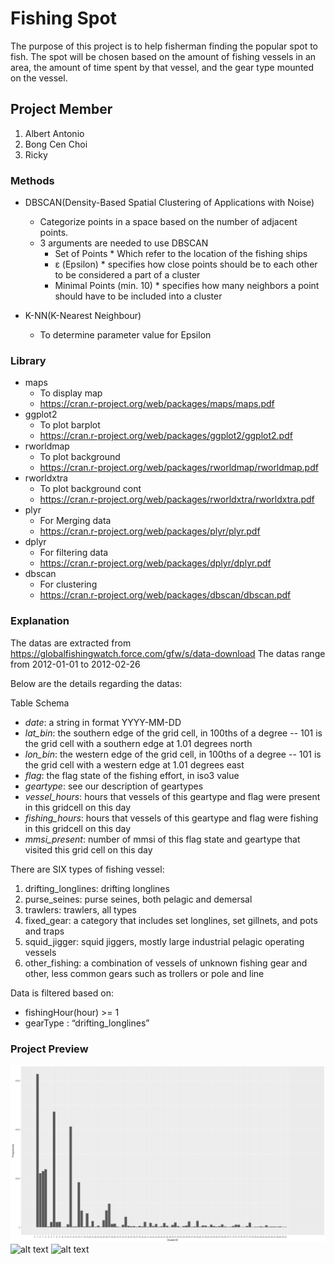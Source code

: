 # Fishing Spot
  The purpose of this project is to help fisherman finding the popular spot to fish. 
  The spot will be chosen based on the amount of fishing vessels in an area, 
  the amount of time spent by that vessel, and the gear type mounted on the vessel.

## Project Member
1. Albert Antonio
2. Bong Cen Choi
3. Ricky

### Methods
* DBSCAN(Density-Based Spatial Clustering of Applications with Noise)
	* Categorize points in a space based on the number of adjacent points.
	* 3 arguments are needed to use DBSCAN
  		* Set of Points
    			* Which refer to the location of the fishing ships
  		* ε (Epsilon)
    			* specifies how close points should be to each other to be considered a part of a cluster
  		* Minimal Points (min. 10)
    			* specifies how many neighbors a point should have to be included into a cluster
    
* K-NN(K-Nearest Neighbour)
    * To determine parameter value for Epsilon
    
### Library
* maps
  * To display map
  * https://cran.r-project.org/web/packages/maps/maps.pdf
* ggplot2
  * To plot barplot
  * https://cran.r-project.org/web/packages/ggplot2/ggplot2.pdf
* rworldmap
  * To plot background
  * https://cran.r-project.org/web/packages/rworldmap/rworldmap.pdf
* rworldxtra
  * To plot background cont
  * https://cran.r-project.org/web/packages/rworldxtra/rworldxtra.pdf
* plyr
  * For Merging data
  * https://cran.r-project.org/web/packages/plyr/plyr.pdf
* dplyr
  * For filtering data
  * https://cran.r-project.org/web/packages/dplyr/dplyr.pdf
* dbscan
  * For clustering 
  * https://cran.r-project.org/web/packages/dbscan/dbscan.pdf

### Explanation
The datas are extracted from https://globalfishingwatch.force.com/gfw/s/data-download
The datas range from 2012-01-01 to 2012-02-26

Below are the details regarding the datas:

Table Schema

* *date*: a string in format YYYY-MM-DD
* *lat_bin*: the southern edge of the grid cell, in 100ths of a degree -- 101 is the grid cell with a southern edge at 1.01 degrees north
* *lon_bin*: the western edge of the grid cell, in 100ths of a degree -- 101 is the grid cell with a western edge at 1.01 degrees east
* *flag*: the flag state of the fishing effort, in iso3 value
* *geartype*: see our description of geartypes
* *vessel_hours*: hours that vessels of this geartype and flag were present in this gridcell on this day
* *fishing_hours*: hours that vessels of this geartype and flag were fishing in this gridcell on this day
* *mmsi_present*: number of mmsi of this flag state and geartype that visited this grid cell on this day

There are SIX types of fishing vessel:
1. drifting_longlines: drifting longlines
2. purse_seines: purse seines, both pelagic and demersal
3. trawlers: trawlers, all types
4. fixed_gear: a category that includes set longlines, set gillnets, and pots and traps
5. squid_jigger: squid jiggers, mostly large industrial pelagic operating vessels
6. other_fishing: a combination of vessels of unknown fishing gear and other, less common gears such as trollers or pole and line

Data is filtered based on:
* fishingHour(hour) >= 1 
* gearType : “drifting_longlines”



### Project Preview
![alt text](https://github.com/assasinz88/Fishing_Spot/blob/master/Rplot02.png)
![alt text](https://github.com/assasinz88/Fishing_Spot/blob/master/knee.png)
![alt text](https://github.com/assasinz88/Fishing_Spot/blob/master/worldMap.png)
